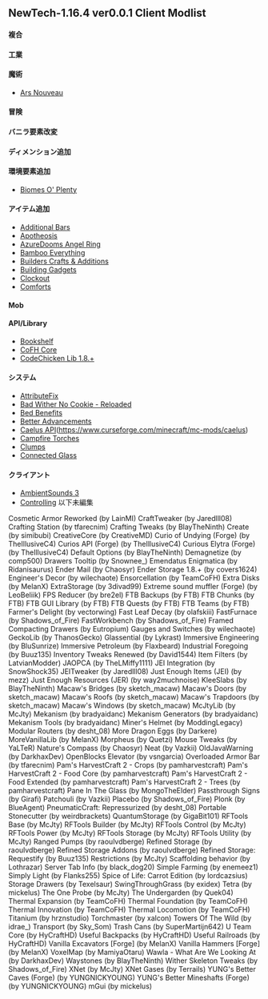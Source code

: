 ## NewTech-1.16.4 ver0.0.1 Client Modlist 

#### 複合
#### 工業
#### 魔術
- [Ars Nouveau](https://www.curseforge.com/minecraft/mc-mods/ars-nouveau)
#### 冒険
#### バニラ要素改変
#### ディメンション追加
#### 環境要素追加
- [Biomes O' Plenty](https://www.curseforge.com/minecraft/mc-mods/biomes-o-plenty)
#### アイテム追加
- [Additional Bars](https://www.curseforge.com/minecraft/mc-mods/additional-bars)
- [Apotheosis](https://www.curseforge.com/minecraft/mc-mods/apotheosis)
- [AzureDooms Angel Ring](https://www.curseforge.com/minecraft/mc-mods/azuredooms-angel-ring)
- [Bamboo Everything](https://www.curseforge.com/minecraft/mc-mods/bamboo-everything-forge)
- [Builders Crafts & Additions](https://www.curseforge.com/minecraft/mc-mods/buildersaddition)
- [Building Gadgets](https://www.curseforge.com/minecraft/mc-mods/building-gadgets)
- [Clockout](https://www.curseforge.com/minecraft/mc-mods/clockout)
- [Comforts](https://www.curseforge.com/minecraft/mc-mods/comforts)
#### Mob
#### API/Library
- [Bookshelf](https://www.curseforge.com/minecraft/mc-mods/bookshelf)
- [CoFH Core](https://www.curseforge.com/minecraft/mc-mods/cofh-core)
- [CodeChicken Lib 1.8.+](https://www.curseforge.com/minecraft/mc-mods/codechicken-lib-1-8)
#### システム
- [AttributeFix](https://www.curseforge.com/minecraft/mc-mods/attributefix)
- [Bad Wither No Cookie - Reloaded](https://www.curseforge.com/minecraft/mc-mods/bad-wither-no-cookie-reloaded)
- [Bed Benefits](https://www.curseforge.com/minecraft/mc-mods/bed-benefits)
- [Better Advancements](https://www.curseforge.com/minecraft/mc-mods/better-advancements)
- [Caelus API](https://www.curseforge.com/minecraft/mc-mods/caelus)(https://www.curseforge.com/minecraft/mc-mods/caelus)
- [Campfire Torches](https://www.curseforge.com/minecraft/mc-mods/campfire-torches)
- [Clumps](https://www.curseforge.com/minecraft/mc-mods/clumps)
- [Connected Glass](https://www.curseforge.com/minecraft/mc-mods/connected-glass)
#### クライアント
- [AmbientSounds 3](https://www.curseforge.com/minecraft/mc-mods/ambientsounds)
- [Controlling](https://www.curseforge.com/minecraft/mc-mods/controlling)
以下未編集







Cosmetic Armor Reworked (by LainMI)
CraftTweaker (by Jaredlll08)
Crafting Station (by tfarecnim)
Crafting Tweaks (by BlayTheNinth)
Create (by simibubi)
CreativeCore (by CreativeMD)
Curio of Undying (Forge) (by TheIllusiveC4)
Curios API (Forge) (by TheIllusiveC4)
Curious Elytra (Forge) (by TheIllusiveC4)
Default Options (by BlayTheNinth)
Demagnetize (by comp500)
Drawers Tooltip (by Snownee_)
Emendatus Enigmatica (by Ridanisaurus)
Ender Mail (by Chaosyr)
Ender Storage 1.8.+ (by covers1624)
Engineer's Decor (by wilechaote)
Ensorcellation (by TeamCoFH)
Extra Disks (by MelanX)
ExtraStorage (by 3divad99)
Extreme sound muffler (Forge) (by LeoBeliik)
FPS Reducer (by bre2el)
FTB Backups (by FTB)
FTB Chunks (by FTB)
FTB GUI Library (by FTB)
FTB Quests (by FTB)
FTB Teams (by FTB)
Farmer's Delight (by vectorwing)
Fast Leaf Decay (by olafskiii)
FastFurnace (by Shadows_of_Fire)
FastWorkbench (by Shadows_of_Fire)
Framed Compacting Drawers (by Eutropium)
Gauges and Switches (by wilechaote)
GeckoLib (by ThanosGecko)
Glassential (by Lykrast)
Immersive Engineering (by BluSunrize)
Immersive Petroleum (by Flaxbeard)
Industrial Foregoing (by Buuz135)
Inventory Tweaks Renewed (by David1544)
Item Filters (by LatvianModder)
JAOPCA (by TheLMiffy1111)
JEI Integration (by SnowShock35)
JEITweaker (by Jaredlll08)
Just Enough Items (JEI) (by mezz)
Just Enough Resources (JER) (by way2muchnoise)
KleeSlabs (by BlayTheNinth)
Macaw's Bridges (by sketch_macaw)
Macaw's Doors (by sketch_macaw)
Macaw's Roofs (by sketch_macaw)
Macaw's Trapdoors (by sketch_macaw)
Macaw's Windows (by sketch_macaw)
McJtyLib (by McJty)
Mekanism (by bradyaidanc)
Mekanism Generators (by bradyaidanc)
Mekanism Tools (by bradyaidanc)
Miner's Helmet (by ModdingLegacy)
Modular Routers (by desht_08)
More Dragon Eggs (by Darkere)
MoreVanillaLib (by MelanX)
Morpheus (by Quetzi)
Mouse Tweaks (by YaLTeR)
Nature's Compass (by Chaosyr)
Neat (by Vazkii)
OldJavaWarning (by DarkhaxDev)
OpenBlocks Elevator (by vsngarcia)
Overloaded Armor Bar (by tfarecnim)
Pam's HarvestCraft 2 - Crops (by pamharvestcraft)
Pam's HarvestCraft 2 - Food Core (by pamharvestcraft)
Pam's HarvestCraft 2 - Food Extended (by pamharvestcraft)
Pam's HarvestCraft 2 - Trees (by pamharvestcraft)
Pane In The Glass (by MongoTheElder)
Passthrough Signs (by Girafi)
Patchouli (by Vazkii)
Placebo (by Shadows_of_Fire)
Plonk (by BlueAgent)
PneumaticCraft: Repressurized (by desht_08)
Portable Stonecutter (by weirdbrackets)
QuantumStorage (by GigaBit101)
RFTools Base (by McJty)
RFTools Builder (by McJty)
RFTools Control (by McJty)
RFTools Power (by McJty)
RFTools Storage (by McJty)
RFTools Utility (by McJty)
Ranged Pumps (by raoulvdberge)
Refined Storage (by raoulvdberge)
Refined Storage Addons (by raoulvdberge)
Refined Storage: Requestify (by Buuz135)
Restrictions (by McJty)
Scaffolding behavior (by Lothrazar)
Server Tab Info (by black_dog20)
Simple Farming (by enemeez1)
Simply Light (by Flanks255)
Spice of Life: Carrot Edition (by lordcazsius)
Storage Drawers (by Texelsaur)
SwingThroughGrass (by exidex)
Tetra (by mickelus)
The One Probe (by McJty)
The Undergarden (by Quek04)
Thermal Expansion (by TeamCoFH)
Thermal Foundation (by TeamCoFH)
Thermal Innovation (by TeamCoFH)
Thermal Locomotion (by TeamCoFH)
Titanium (by hrznstudio)
Torchmaster (by xalcon)
Towers Of The Wild (by idrae_)
Transport (by Sky_Som)
Trash Cans (by SuperMartijn642)
U Team Core (by HyCraftHD)
Useful Backpacks (by HyCraftHD)
Useful Railroads (by HyCraftHD)
Vanilla Excavators [Forge] (by MelanX)
Vanilla Hammers [Forge] (by MelanX)
VoxelMap (by MamiyaOtaru)
Wawla - What Are We Looking At (by DarkhaxDev)
Waystones (by BlayTheNinth)
Wither Skeleton Tweaks (by Shadows_of_Fire)
XNet (by McJty)
XNet Gases (by Terrails)
YUNG's Better Caves (Forge) (by YUNGNICKYOUNG)
YUNG's Better Mineshafts (Forge) (by YUNGNICKYOUNG)
mGui (by mickelus)
